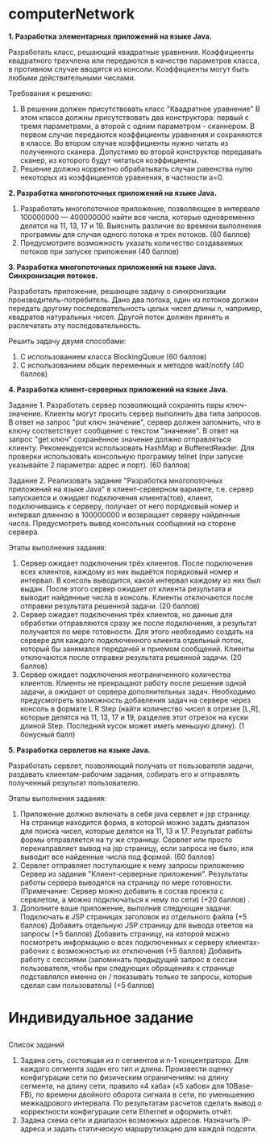 # computerNetwork
<p><b>1. Разработка элементарных приложений на языке Java.</b></p>

Разработать класс, решающий квадратные уравнения. Коэффициенты квадратного трехчлена или передаются в качестве параметров класса, в противном случае вводятся из консоли. Коэффициенты могут быть любыми действительными числами.

Требования к решению:
1. В решении должен присутствовать класс "Квадратное уравнение"
В этом классе должны присутствовать два конструктора: первый с тремя параметрами, а второй с одним параметром - сканнером. В первом случае передаются коэффициенты уравнения и сохраняются в классе. Во втором случае коэффициенты нужно читать из полученного сканера. Допустимо во второй конструктор передавать сканер, из которого будут читаться коэффициенты.
2. Решение должно корректно обрабатывать случаи равенства нулю некоторых из коэффициентов уравнения, в частности a=0.

<p><b>2. Разработка многопоточных приложений на языке Java.</b></p>

1. Разработать многопоточное приложение, позволяющее в интервале 100000000 — 400000000 найти все числа, которые одновременно делятся на 11, 13, 17 и 19. Выяснить различие во времени выполнения программы для случая одного потока и трех потоков. (60 баллов)
2. Предусмотрите возможность указать количество создаваемых потоков при запуске приложения (40 баллов)

<p><b>3. Разработка многопоточных приложений на языке Java. Синхронизация потоков. </b></p>

Разработать приложение, решающее задачу о синхронизации производитель-потребитель. Дано два потока, один из потоков должен передать другому последовательность целых чисел длины n, например, квадратов натуральных чисел. Другой поток должен принять и распечатать эту последовательность.

Решить задачу двумя способами:

1. С использованием класса BlockingQueue (60 баллов)
2. С использованием общих переменных и методов wait/notify (40 баллов)

<p><b>4. Разработка клиент-серверных приложений на языке Java. </b></p>

Задание 1. Разработать сервер позволяющий сохранять пары ключ-значение. Клиенты могут просить сервер выполнить два типа запросов. В ответ на запрос "put ключ значение", сервер должен запомнить, что в ключу соответствует сообщение с текстом "значение". В ответ на запрос "get ключ" сохранённое значение должно отправляться клиенту. Рекомендуется использовать HashMap и BufferedReader. Для проверки использовать консольную программу telnet (при запуске указывайте 2 параметра: адрес и порт). (60 баллов)

Задание 2. Реализовать задание "Разработка многопоточных приложений на языке Java" в клиент-серверном варианте, т.е. сервер запускается и ожидает подключения клиента(тов), клиент, подключившись к серверу, получает от него порядковый номер и интервал длинною в 100000000 и возвращает серверу найденные числа. Предусмотреть вывод консольных сообщений на стороне сервера.

Этапы выполнения задания:

1. Сервер ожидает подключения трёх клиентов. После подключения всех клиентов, каждому из них выдаётся порядковый номер и интервал. В консоль выводится, какой интервал каждому из них был выдан. После этого сервер ожидает от клиента результата и выводит найденные числа в консоль. Клиенты отключаются после отправки результата решенной задачи. (20 баллов)
2. Сервер ожидает подключения трёх клиентов, но данные для обработки отправляются сразу же после подключения, а результат получается по мере готовности. Для этого необходимо создать на сервере для каждого подключенного клиента отдельный поток, который бы занимался передачей и приемом сообщений. Клиенты отключаются после отправки результата решенной задачи. (20 баллов)
3. Сервер ожидает подключения неограниченного количества клиентов. Клиенты не прекращают работу после решения одной задачи, а ожидают от сервера дополнительных задач. Необходимо предусмотреть возможность добавления задач на сервере через консоль в формате L R Step (найти количество чисел в отрезке [L,R], которые делятся на 11, 13, 17 и 19, разделив этот отрезок на куски длиной Step. Последний кусок может иметь меньшую длину). (1 бонусный балл)

<p><b>5. Разработка сервлетов на языке Java. </b></p>

Разработать сервлет, позволяющий получать от пользователя задачи, раздавать клиентам-рабочим задания, собирать его и отправлять полученный результат пользователю.

Этапы выполнения задания:

1. Приложение должно включать в себя java сервлет и jsp страницу. На странице находится форма, в которой можно задать диапазон для поиска чисел, которые делятся на 11, 13 и 17. Результат работы формы отправляется на ту же страницу. Сервлет или просто перенаправляет вывод на jsp страницу, если запроса не было, или выводит все найденные числа под формой. (60 баллов)
2. Сервлет отправляет поступающие к нему запросы приложению Сервер из задания "Клиент-серверные приложения". Результаты работы сервера выводятся на страницу по мере готовности. (Примечание: Сервер можно добавить в состав проекта с сервлетом, а можно подключаться к нему по сети) (+20 баллов) .
3. Дополните ваше приложение, выполнив следующие задачи:
Подключать в JSP страницах заголовок из отдельного файла (+5 баллов)
Добавить отдельную JSP страницу для вывода ответов на запросы (+5 баллов)
Добавить страницу, на которой можно посмотреть информацию о всех подключенных к серверу клиентах-рабочих с возможностью их отключения (+5 баллов)
Добавить работу с сессиями (запоминать предыдущий запрос в сессии пользователя, чтобы при следующих обращениях к странице подставлялся именно он / показывать только те запросы, которые сделал сам пользователь)  (+5 баллов)




<h1><p><b>Индивидуальное задание</b></p></h1>

Список заданий
1. Задана сеть, состоящая из n сегментов и n-1 концентратора. Для каждого сегмента задан его тип и длина. Произвести оценку конфигурации сети  по физическим ограничениям: на длину сегмента, на длину сети, правило «4 хаба» («5 хабов» для 10Base-FB), по времени двойного оборота сигнала в сети, по уменьшению межкадрового интервала. По результатам расчетов сделать вывод о корректности конфигурации сети Ethernet и  оформить отчёт.
2. Задана схема сети и диапазон возможных адресов. Назначить IP-адреса и задать статическую маршрутизацию для каждой подсети.
